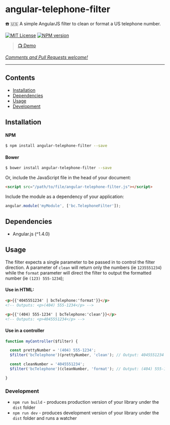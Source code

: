 # angular-telephone-filter

:phone: 🇺🇸 A simple AngularJS filter to clean or format a US telephone number.

[![MIT License][license_image]][license_url] [![NPM version][npm_version_image]][npm_url]

> [:tv: Demo][demos]

_[Comments and Pull Requests welcome!][issues]_

---

## Contents

- [Installation](#installation)
- [Dependencies](#dependencies)
- [Usage](#usage)
- [Development](#development)


## Installation

#### NPM

```bash
$ npm install angular-telephone-filter --save
```

#### Bower

```bash
$ bower install angular-telephone-filter --save
```

Or, include the JavaScript file in the head of your document:

```html
<script src="/path/to/file/angular-telephone-filter.js"></script>
```

Include the module as a dependency of your application:

```javascript
angular.module('myModule', ['bc.TelephoneFilter']);
```


## Dependencies

- Angular.js (^1.4.0)


## Usage

The filter expects a single parameter to be passed in to control the filter direction. A parameter
of `clean` will return only the numbers (ie `1235551234`) while the `format` parameter will direct
the filter to output the formatted number (ie `(123) 555-1234`);

#### Use in HTML:

```html
<p>{{'4045551234' | bcTelephone:'format'}}</p>
<!-- Outputs: <p>(404) 555-1234</p> -->

<p>{{'(404) 555-1234' | bcTelephone:'clean'}}</p>
<!-- Outputs: <p>4045551234</p> -->
```

#### Use in a controller

```javascript
function myController($filter) {

  const prettyNumber = '(404) 555-1234';
  $filter('bcTelephone')(prettyNumber, 'clean'); // Output: 4045551234

  const cleanNumber = '4045551234';
  $filter('bcTelephone')(cleanNumber, 'format'); // Output: (404) 555-1234

}
```


### Development

* `npm run build` - produces production version of your library under the `dist` folder
* `npm run dev` - produces development version of your library under the `dist` folder and runs a
    watcher



[demos]: https://codepen.io/benjamincharity/pen/kkZABa?editors=1000
[issues]: https://github.com/benjamincharity/angular-telephone-filter/issues
[license_image]: http://img.shields.io/badge/license-MIT-blue.svg
[license_url]: LICENSE
[npm_url]: https://npmjs.org/package/angular-telephone-filter
[npm_version_image]: http://img.shields.io/npm/v/angular-telephone-filter.svg
